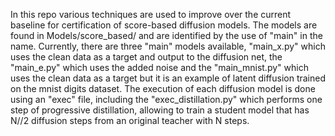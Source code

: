 In this repo various techniques are used to improve over the current baseline for certification of score-based diffusion models. The models are found in Models/score_based/ and are identified by the use of "main" in the name. Currently, there are three "main" models available, "main_x.py" which uses the clean data as a target and output to the diffusion net, the "main_e.py" which uses the added noise and the "main_mnist.py" which uses the clean data as a target but it is an example of latent diffusion trained on the mnist digits dataset. The execution of each diffusion model is done using an "exec" file, including the "exec_distillation.py" which performs one step of progressive distillation, allowing to train a student model that has N//2 diffusion steps from an original teacher with N steps.
